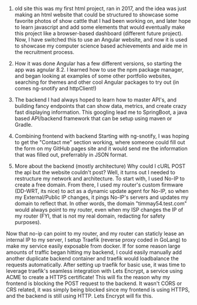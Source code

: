 1. old site
this was my first html project, ran in 2017, and the idea was just making an html website that could be structured to showcase some favorite photos of show cattle that I had been working on, and later hope to learn javascript and add some elements that would eventually make this project like a browser-based dashboard (different future project). Now, I have switched this to use an Angular website, and now it is used to showcase my computer science based achievements and aide me in the recruitment process.

2. How it was done
Angular has a few different versions, so starting the app was agnular 8.2. I learned how to use the npm package manager, and began looking at examples of some other portfolio websites, searching for themes and other cool Angular packages to try out (in comes ng-snotify and httpClient!)

3. The backend
I had always hoped to learn how to master API's, and building fancy endpoints that can show data, metrics, and create crazy fast displaying information. This googling lead me to SpringBoot, a java based API/backend framework that can be setup using maven or Gradle. 

4. Combining frontend with backend
Starting with ng-snotify, I was hoping to get the "Contact me" section working, where someone could fill out the form on my GitHub pages site and it would send me the information that was filled out, preferrably in JSON format. 

5. More about the backend (mostly architecture)
Why could I cURL POST the api but the website couldn't post? Well, it turns out I needed to restructure my network and architecture. To start with, I used No-IP to create a free domain. From there, I used my router's custom firmware (DD-WRT, its nice) to act as a dynamic update agent for No-IP, so when my External/Public IP changes, it pings No-IP's servers and updates my domain to reflect that. In other words, the domain "timmay54.test.com" would always point to my router, even when my ISP changes the IP of my router (FYI, that is not my real domain, redacting for safety purposes). 

Now that no-ip can point to my router, and my router can staticly lease an internal IP to my server, I setup Traefik (reverse proxy coded in GoLang) to make my service easily exposable from docker. If for some reason large amounts of traffic began hitting my backend, I could easily manually add another duplicate backend container and traefik would loadbalance the requests automatically. After setting up traefik for basic use, it was time to leverage traefik's seamless integration with Lets Encrypt, a service using ACME to create a HTTPS certificate! This will fix the reason why my frontend is blocking the POST request to the backend. It wasn't CORS or CRS related, it was simply being blocked since my frontend is using HTTPS, and the backend is still using HTTP. Lets Encrypt will fix this. 